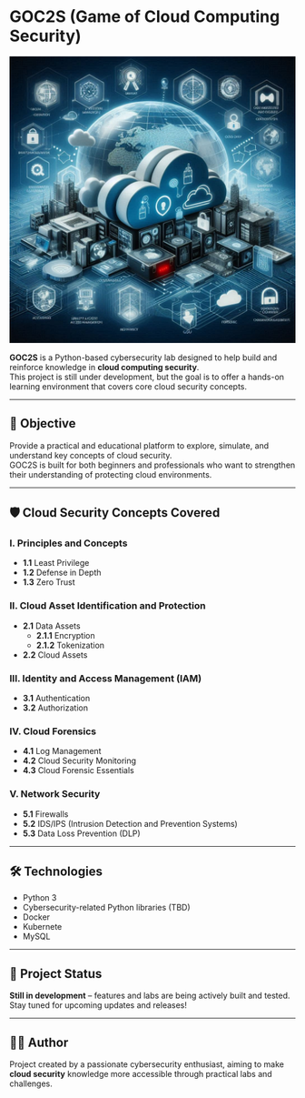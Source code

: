# GOC2S (Game of Cloud Computing Security)

![Logo](GOC2S.jpeg)

**GOC2S** is a Python-based cybersecurity lab designed to help build and reinforce knowledge in **cloud computing security**.  
This project is still under development, but the goal is to offer a hands-on learning environment that covers core cloud security concepts.

---

## 🎯 Objective

Provide a practical and educational platform to explore, simulate, and understand key concepts of cloud security.  
GOC2S is built for both beginners and professionals who want to strengthen their understanding of protecting cloud environments.

---

## 🛡️ Cloud Security Concepts Covered

### I. Principles and Concepts
- **1.1** Least Privilege
- **1.2** Defense in Depth
- **1.3** Zero Trust

### II. Cloud Asset Identification and Protection
- **2.1** Data Assets
  - **2.1.1** Encryption
  - **2.1.2** Tokenization
- **2.2** Cloud Assets

### III. Identity and Access Management (IAM)
- **3.1** Authentication
- **3.2** Authorization

### IV. Cloud Forensics
- **4.1** Log Management
- **4.2** Cloud Security Monitoring
- **4.3** Cloud Forensic Essentials

### V. Network Security
- **5.1** Firewalls
- **5.2** IDS/IPS (Intrusion Detection and Prevention Systems)
- **5.3** Data Loss Prevention (DLP)

---

## 🛠️ Technologies

- Python 3
- Cybersecurity-related Python libraries (TBD)
- Docker
- Kubernete
- MySQL

---

## 🚧 Project Status

**Still in development** – features and labs are being actively built and tested.  
Stay tuned for upcoming updates and releases!

---

## 👨‍💻 Author

Project created by a passionate cybersecurity enthusiast, aiming to make **cloud security** knowledge more accessible through practical labs and challenges.

